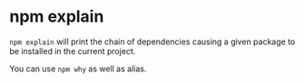 # npm explain

`npm explain` will print the chain of dependencies causing a given package to be installed in the current project.

You can use `npm why` as well as alias.
